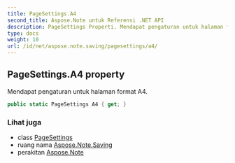 ```yaml
---
title: PageSettings.A4
second_title: Aspose.Note untuk Referensi .NET API
description: PageSettings Properti. Mendapat pengaturan untuk halaman format A4.
type: docs
weight: 10
url: /id/net/aspose.note.saving/pagesettings/a4/
---
```

## PageSettings.A4 property

Mendapat pengaturan untuk halaman format A4.

```csharp
public static PageSettings A4 { get; }
```

### Lihat juga

* class [PageSettings](../)
* ruang nama [Aspose.Note.Saving](../../pagesettings/)
* perakitan [Aspose.Note](../../../)


